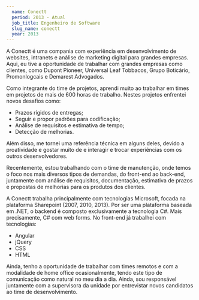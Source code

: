 ```yaml
---
  name: Conectt
  period: 2013 - Atual
  job_title: Engenheiro de Software
  slug_name: conectt
  year: 2013
---
```


<p>
  A Conectt é uma compania com experiência em desenvolvimento de websites, intranets e análise de marketing digital para grandes empresas. Aqui, eu tive a oportunidade de trabalhar com grandes empresas como clientes, como Dupont Pioneer, Universal Leaf Tobbacos, Grupo Boticário, Promonlogcais e Demarest Advogados.
</p>

<p>Como integrante do time de projetos, aprendi muito  ao trabalhar em times em projetos de mais de 600 horas de trabalho. Nestes projetos enfrentei novos desafios como:      
</p>
<ul>
  <li>Prazos rígidos de entregas;</li>
  <li>Seguir e propor padrões para codificação;</li>
  <li>Análise de requisitos e estimativa de tempo;</li>
  <li>Detecção de melhorias.</li>
</ul>
<p>Além disso, me tornei uma referência técnica em alguns deles, devido a proatividade e gostar muito de e interagir e trocar experiências com os outros desenvolvedores.</p>

<p>Recentemente, estou trabalhando com o time de manutenção, onde temos o foco nos mais diversos tipos de demandas, do front-end ao back-end, juntamente com análise de requisitos, documentação, estimativa de prazos e propostas de melhorias para os produtos dos clientes.</p>

<p>
  A Conectt trabalha principalmente com tecnologias Microsoft, focada na plataforma Sharepoint (2007, 2010, 2013). Por ser uma plataforma baseada em .NET, o backend é composto exclusivamente a tecnologia C#. Mais precisamente, C# com web forms. No front-end já trabalhei com tecnologias:
</p>

<ul>
  <li>Angular</li>
  <li>jQuery</li>
  <li>CSS</li>
  <li>HTML</li>
</ul>

<p>
  Ainda, tenho a oportunidade de trabalhar com times remotos e com a modalidade de home office ocasionalmente, tendo este tipo de comunicação como natural no meu dia a dia. Ainda, sou responsável juntamente com a supervisora da unidade por entrevistar novos candidatos ao time de desenvolvimento.
</p>